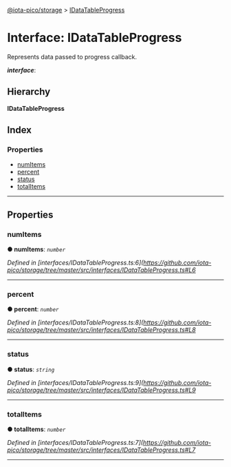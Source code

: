 [@iota-pico/storage](../README.md) > [IDataTableProgress](../interfaces/idatatableprogress.md)

# Interface: IDataTableProgress

Represents data passed to progress callback.

*__interface__*: 

## Hierarchy

**IDataTableProgress**

## Index

### Properties

* [numItems](idatatableprogress.md#numitems)
* [percent](idatatableprogress.md#percent)
* [status](idatatableprogress.md#status)
* [totalItems](idatatableprogress.md#totalitems)

---

## Properties

<a id="numitems"></a>

###  numItems

**● numItems**: *`number`*

*Defined in [interfaces/IDataTableProgress.ts:6](https://github.com/iota-pico/storage/tree/master/src/interfaces/IDataTableProgress.ts#L6*

___
<a id="percent"></a>

###  percent

**● percent**: *`number`*

*Defined in [interfaces/IDataTableProgress.ts:8](https://github.com/iota-pico/storage/tree/master/src/interfaces/IDataTableProgress.ts#L8*

___
<a id="status"></a>

###  status

**● status**: *`string`*

*Defined in [interfaces/IDataTableProgress.ts:9](https://github.com/iota-pico/storage/tree/master/src/interfaces/IDataTableProgress.ts#L9*

___
<a id="totalitems"></a>

###  totalItems

**● totalItems**: *`number`*

*Defined in [interfaces/IDataTableProgress.ts:7](https://github.com/iota-pico/storage/tree/master/src/interfaces/IDataTableProgress.ts#L7*

___

